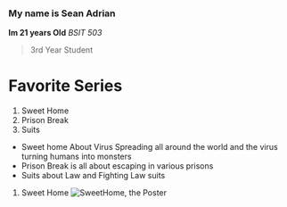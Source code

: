 ### My name is Sean Adrian
**Im 21 years Old**
*BSIT 503*
>
>3rd Year Student 
>
# Favorite Series 
1. Sweet Home
2. Prison Break
3. Suits
- Sweet home About Virus Spreading all around the world and the virus turning humans into monsters
- Prison Break is all about escaping in various prisons
- Suits about Law and Fighting Law suits
1. Sweet Home
 ![SweetHome, the Poster](C:\Users\Complab502-01\Downloads)

